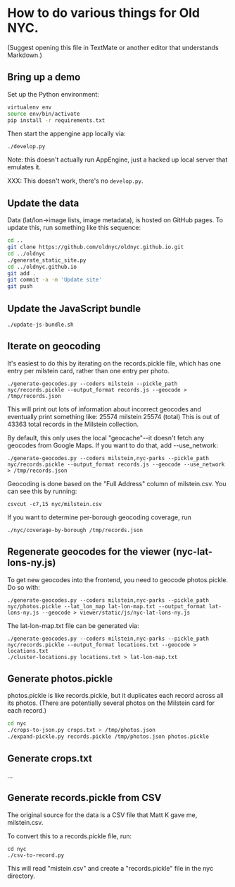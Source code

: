 # How to do various things for Old NYC.

(Suggest opening this file in TextMate or another editor that understands Markdown.)

## Bring up a demo

Set up the Python environment:

```bash
virtualenv env
source env/bin/activate
pip install -r requirements.txt
```

Then start the appengine app locally via:

    ./develop.py

Note: this doesn't actually run AppEngine, just a hacked up local server that emulates it.

XXX: This doesn't work, there's no `develop.py`.

## Update the data

Data (lat/lon→image lists, image metadata), is hosted on GitHub pages. To
update this, run something like this sequence:

```bash
cd ..
git clone https://github.com/oldnyc/oldnyc.github.io.git
cd ../oldnyc
./generate_static_site.py
cd ../oldnyc.github.io
git add .
git commit -a -m 'Update site'
git push
```

## Update the JavaScript bundle

    ./update-js-bundle.sh

## Iterate on geocoding

It's easiest to do this by iterating on the records.pickle file, which has one
entry per milstein card, rather than one entry per photo.

    ./generate-geocodes.py --coders milstein --pickle_path nyc/records.pickle --output_format records.js --geocode > /tmp/records.json

This will print out lots of information about incorrect geocodes and eventually print something like:
25574 milstein
25574 (total)
This is out of 43363 total records in the Milstein collection.

By default, this only uses the local "geocache"--it doesn't fetch any geocodes
from Google Maps. If you want to do that, add --use_network:

    ./generate-geocodes.py --coders milstein,nyc-parks --pickle_path nyc/records.pickle --output_format records.js --geocode --use_network > /tmp/records.json

Geocoding is done based on the "Full Address" column of milstein.csv. You can see this by running:

    csvcut -c7,15 nyc/milstein.csv

If you want to determine per-borough geocoding coverage, run

    ./nyc/coverage-by-borough /tmp/records.json

## Regenerate geocodes for the viewer (nyc-lat-lons-ny.js)

To get new geocodes into the frontend, you need to geocode photos.pickle. Do so
with:

    ./generate-geocodes.py --coders milstein,nyc-parks --pickle_path nyc/photos.pickle --lat_lon_map lat-lon-map.txt --output_format lat-lons-ny.js --geocode > viewer/static/js/nyc-lat-lons-ny.js

The lat-lon-map.txt file can be generated via:

    ./generate-geocodes.py --coders milstein,nyc-parks --pickle_path nyc/records.pickle --output_format locations.txt --geocode > locations.txt
    ./cluster-locations.py locations.txt > lat-lon-map.txt

## Generate photos.pickle

photos.pickle is like records.pickle, but it duplicates each record across all its photos.
(There are potentially several photos on the Milstein card for each record.)

```bash
cd nyc
./crops-to-json.py crops.txt > /tmp/photos.json
./expand-pickle.py records.pickle /tmp/photos.json photos.pickle
```

## Generate crops.txt

...

## Generate records.pickle from CSV

The original source for the data is a CSV file that Matt K gave me, milstein.csv.

To convert this to a records.pickle file, run:

    cd nyc
    ./csv-to-record.py

This will read "mistein.csv" and create a "records.pickle" file in the nyc directory.
